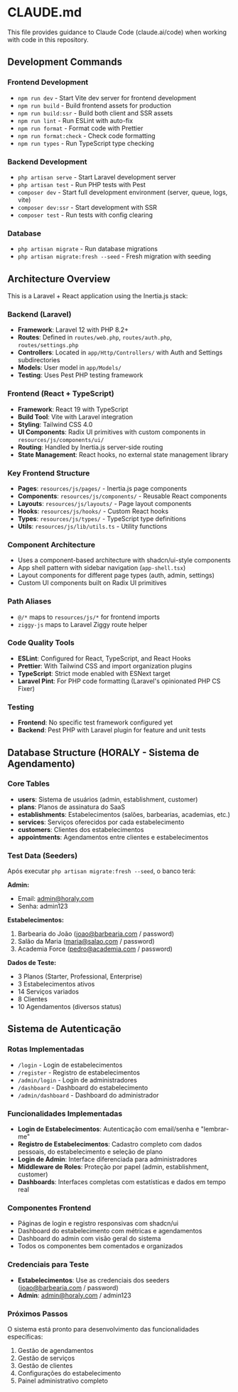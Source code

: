 # CLAUDE.md

This file provides guidance to Claude Code (claude.ai/code) when working with code in this repository.

## Development Commands

### Frontend Development
- `npm run dev` - Start Vite dev server for frontend development
- `npm run build` - Build frontend assets for production
- `npm run build:ssr` - Build both client and SSR assets
- `npm run lint` - Run ESLint with auto-fix
- `npm run format` - Format code with Prettier
- `npm run format:check` - Check code formatting
- `npm run types` - Run TypeScript type checking

### Backend Development
- `php artisan serve` - Start Laravel development server
- `php artisan test` - Run PHP tests with Pest
- `composer dev` - Start full development environment (server, queue, logs, vite)
- `composer dev:ssr` - Start development with SSR
- `composer test` - Run tests with config clearing

### Database
- `php artisan migrate` - Run database migrations
- `php artisan migrate:fresh --seed` - Fresh migration with seeding

## Architecture Overview

This is a Laravel + React application using the Inertia.js stack:

### Backend (Laravel)
- **Framework**: Laravel 12 with PHP 8.2+
- **Routes**: Defined in `routes/web.php`, `routes/auth.php`, `routes/settings.php`
- **Controllers**: Located in `app/Http/Controllers/` with Auth and Settings subdirectories
- **Models**: User model in `app/Models/`
- **Testing**: Uses Pest PHP testing framework

### Frontend (React + TypeScript)
- **Framework**: React 19 with TypeScript
- **Build Tool**: Vite with Laravel integration
- **Styling**: Tailwind CSS 4.0
- **UI Components**: Radix UI primitives with custom components in `resources/js/components/ui/`
- **Routing**: Handled by Inertia.js server-side routing
- **State Management**: React hooks, no external state management library

### Key Frontend Structure
- **Pages**: `resources/js/pages/` - Inertia.js page components
- **Components**: `resources/js/components/` - Reusable React components
- **Layouts**: `resources/js/layouts/` - Page layout components
- **Hooks**: `resources/js/hooks/` - Custom React hooks
- **Types**: `resources/js/types/` - TypeScript type definitions
- **Utils**: `resources/js/lib/utils.ts` - Utility functions

### Component Architecture
- Uses a component-based architecture with shadcn/ui-style components
- App shell pattern with sidebar navigation (`app-shell.tsx`)
- Layout components for different page types (auth, admin, settings)
- Custom UI components built on Radix UI primitives

### Path Aliases
- `@/*` maps to `resources/js/*` for frontend imports
- `ziggy-js` maps to Laravel Ziggy route helper

### Code Quality Tools
- **ESLint**: Configured for React, TypeScript, and React Hooks
- **Prettier**: With Tailwind CSS and import organization plugins
- **TypeScript**: Strict mode enabled with ESNext target
- **Laravel Pint**: For PHP code formatting (Laravel's opinionated PHP CS Fixer)

### Testing
- **Frontend**: No specific test framework configured yet
- **Backend**: Pest PHP with Laravel plugin for feature and unit tests

## Database Structure (HORALY - Sistema de Agendamento)

### Core Tables
- **users**: Sistema de usuários (admin, establishment, customer)
- **plans**: Planos de assinatura do SaaS
- **establishments**: Estabelecimentos (salões, barbearias, academias, etc.)
- **services**: Serviços oferecidos por cada estabelecimento
- **customers**: Clientes dos estabelecimentos
- **appointments**: Agendamentos entre clientes e estabelecimentos

### Test Data (Seeders)
Após executar `php artisan migrate:fresh --seed`, o banco terá:

**Admin:**
- Email: admin@horaly.com
- Senha: admin123

**Estabelecimentos:**
1. Barbearia do João (joao@barbearia.com / password)
2. Salão da Maria (maria@salao.com / password)
3. Academia Force (pedro@academia.com / password)

**Dados de Teste:**
- 3 Planos (Starter, Professional, Enterprise)
- 3 Estabelecimentos ativos
- 14 Serviços variados
- 8 Clientes
- 10 Agendamentos (diversos status)

## Sistema de Autenticação

### Rotas Implementadas
- `/login` - Login de estabelecimentos
- `/register` - Registro de estabelecimentos
- `/admin/login` - Login de administradores
- `/dashboard` - Dashboard do estabelecimento
- `/admin/dashboard` - Dashboard do administrador

### Funcionalidades Implementadas
- **Login de Estabelecimentos**: Autenticação com email/senha e "lembrar-me"
- **Registro de Estabelecimentos**: Cadastro completo com dados pessoais, do estabelecimento e seleção de plano
- **Login de Admin**: Interface diferenciada para administradores
- **Middleware de Roles**: Proteção por papel (admin, establishment, customer)
- **Dashboards**: Interfaces completas com estatísticas e dados em tempo real

### Componentes Frontend
- Páginas de login e registro responsivas com shadcn/ui
- Dashboard do estabelecimento com métricas e agendamentos
- Dashboard do admin com visão geral do sistema
- Todos os componentes bem comentados e organizados

### Credenciais para Teste
- **Estabelecimentos**: Use as credenciais dos seeders (joao@barbearia.com / password)
- **Admin**: admin@horaly.com / admin123

### Próximos Passos
O sistema está pronto para desenvolvimento das funcionalidades específicas:
1. Gestão de agendamentos
2. Gestão de serviços
3. Gestão de clientes
4. Configurações do estabelecimento
5. Painel administrativo completo